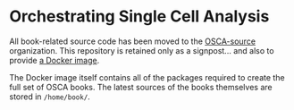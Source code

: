 # Orchestrating Single Cell Analysis

All book-related source code has been moved to the [OSCA-source](https://github.com/OSCA-source) organization.
This repository is retained only as a signpost... and also to provide [a Docker image](https://hub.docker.com/repository/docker/bioconductor/orchestratingsinglecellanalysis). 

The Docker image itself contains all of the packages required to create the full set of OSCA books.
The latest sources of the books themselves are stored in `/home/book/`.
